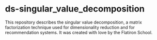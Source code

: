 # ds-singular_value_decomposition

This repository describes the singular value decomposition, a matrix factorization technique used for dimensionality reduction and for recommendation systems. It was created with love by the Flatiron School.
